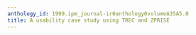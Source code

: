 ```yaml
---
anthology_id: 1999.ipm_journal-ir0anthology0volumeA35A5.0
title: A usability case study using TREC and ZPRISE
---
```

